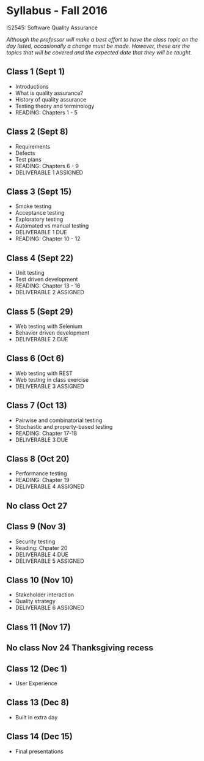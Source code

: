 # Syllabus - Fall 2016
IS2545: Software Quality Assurance

_Although the professor will make a best effort to have the class topic on the day listed, occasionally a change must be made.  However, these are the topics that will be covered and the expected date that they will be taught._

## Class 1 (Sept 1)
* Introductions
* What is quality assurance?
* History of quality assurance
* Testing theory and terminology
* READING: Chapters 1 - 5

## Class 2 (Sept 8)
* Requirements
* Defects
* Test plans
* READING: Chapters 6 - 9
* DELIVERABLE 1 ASSIGNED

## Class 3 (Sept 15)
* Smoke testing
* Acceptance testing
* Exploratory testing
* Automated vs manual testing
* DELIVERABLE 1 DUE
* READING: Chapter 10 - 12

## Class 4 (Sept 22)
* Unit testing
* Test driven development
* READING: Chapter 13 - 16
* DELIVERABLE 2 ASSIGNED

## Class 5 (Sept 29)
* Web testing with Selenium
* Behavior driven development
* DELIVERABLE 2 DUE

## Class 6 (Oct 6)
* Web testing with REST
* Web testing in class exercise
* DELIVERABLE 3 ASSIGNED

## Class 7 (Oct 13)
* Pairwise and combinatorial testing
* Stochastic and property-based testing
* READING: Chapter 17-18
* DELIVERABLE 3 DUE

## Class 8 (Oct 20)
* Performance testing
* READING: Chapter 19
* DELIVERABLE 4 ASSIGNED

## No class Oct 27

## Class 9 (Nov 3)
* Security testing
* Reading: Chpater 20
* DELIVERABLE 4 DUE
* DELIVERABLE 5 ASSIGNED

## Class 10 (Nov 10)
* Stakeholder interaction
* Quality strategy
* DELIVERABLE 6 ASSIGNED

## Class 11 (Nov 17)
## No class Nov 24 Thanksgiving recess

## Class 12 (Dec 1)
* User Experience

## Class 13 (Dec 8)
* Built in extra day

## Class 14 (Dec 15)
* Final presentations
